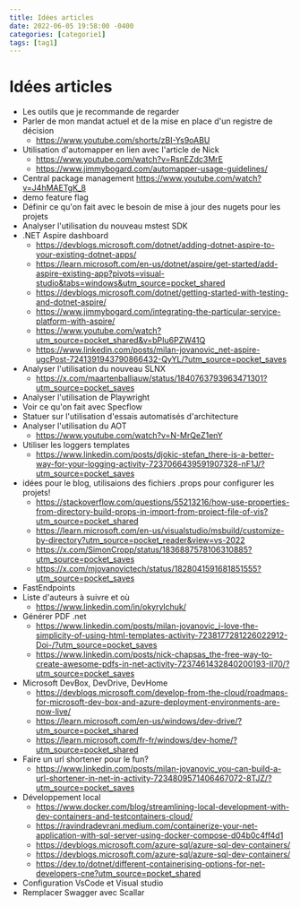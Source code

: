 ```yaml
---
title: Idées articles
date: 2022-06-05 19:58:00 -0400
categories: [categorie1]
tags: [tag1]
---
```


# Idées articles

- Les outils que je recommande de regarder
- Parler de mon mandat actuel et de la mise en place d'un registre de décision
  - <https://www.youtube.com/shorts/zBI-Ys9oABU>
- Utilisation d'automapper en lien avec l'article de Nick
  - <https://www.youtube.com/watch?v=RsnEZdc3MrE>
  - <https://www.jimmybogard.com/automapper-usage-guidelines/>
- Central package management <https://www.youtube.com/watch?v=J4hMAETgK_8>
- demo feature flag
- Définir ce qu'on fait avec le besoin de mise à jour des nugets pour les projets
- Analyser l'utilisation du nouveau mstest SDK
- .NET Aspire dashboard
  - <https://devblogs.microsoft.com/dotnet/adding-dotnet-aspire-to-your-existing-dotnet-apps/>
  - <https://learn.microsoft.com/en-us/dotnet/aspire/get-started/add-aspire-existing-app?pivots=visual-studio&tabs=windows&utm_source=pocket_shared>
  - <https://devblogs.microsoft.com/dotnet/getting-started-with-testing-and-dotnet-aspire/>
  - <https://www.jimmybogard.com/integrating-the-particular-service-platform-with-aspire/>
  - <https://www.youtube.com/watch?utm_source=pocket_shared&v=bPIu6PZW41Q>
  - <https://www.linkedin.com/posts/milan-jovanovic_net-aspire-ugcPost-7241391943790866432-QyYL/?utm_source=pocket_saves>
- Analyser l'utilisation du nouveau SLNX
  - <https://x.com/maartenballiauw/status/1840763793963471301?utm_source=pocket_saves>
- Analyser l'utilisation de Playwright
- Voir ce qu'on fait avec Specflow
- Statuer sur l'utilisation d'essais automatisés d'architecture
- Analyser l'utilisation du AOT
  - <https://www.youtube.com/watch?v=N-MrQeZ1enY>
- Utiliser les loggers templates
  - <https://www.linkedin.com/posts/djokic-stefan_there-is-a-better-way-for-your-logging-activity-7237066439591907328-nF1J/?utm_source=pocket_saves>
- idées pour le blog, utilisaions des fichiers .props pour configurer les projets!
  - <https://stackoverflow.com/questions/55213216/how-use-properties-from-directory-build-props-in-import-from-project-file-of-vis?utm_source=pocket_shared>
  - <https://learn.microsoft.com/en-us/visualstudio/msbuild/customize-by-directory?utm_source=pocket_reader&view=vs-2022>
  - <https://x.com/SimonCropp/status/1836887578106310885?utm_source=pocket_saves>
  - <https://x.com/mjovanovictech/status/1828041591681851555?utm_source=pocket_saves>
- FastEndpoints
- Liste d'auteurs à suivre et où
  - <https://www.linkedin.com/in/okyrylchuk/>
- Générer PDF .net
  - <https://www.linkedin.com/posts/milan-jovanovic_i-love-the-simplicity-of-using-html-templates-activity-7238177281226022912-Doi-/?utm_source=pocket_saves>
  - <https://www.linkedin.com/posts/nick-chapsas_the-free-way-to-create-awesome-pdfs-in-net-activity-7237461432840200193-II70/?utm_source=pocket_saves>
- Microsoft DevBox, DevDrive, DevHome
  - <https://devblogs.microsoft.com/develop-from-the-cloud/roadmaps-for-microsoft-dev-box-and-azure-deployment-environments-are-now-live/>
  - <https://learn.microsoft.com/en-us/windows/dev-drive/?utm_source=pocket_shared>
  - <https://learn.microsoft.com/fr-fr/windows/dev-home/?utm_source=pocket_shared>
- Faire un url shortener pour le fun?
  - <https://www.linkedin.com/posts/milan-jovanovic_you-can-build-a-url-shortener-in-net-in-activity-7234809571406467072-8TJZ/?utm_source=pocket_saves>
- Développement local
  - <https://www.docker.com/blog/streamlining-local-development-with-dev-containers-and-testcontainers-cloud/>
  - <https://ravindradevrani.medium.com/containerize-your-net-application-with-sql-server-using-docker-compose-d04b0c4ff4d1>
  - <https://devblogs.microsoft.com/azure-sql/azure-sql-dev-containers/>
  - <https://devblogs.microsoft.com/azure-sql/azure-sql-dev-containers/>
  - <https://dev.to/dotnet/different-containerising-options-for-net-developers-cne?utm_source=pocket_shared>
- Configuration VsCode et Visual studio
- Remplacer Swagger avec Scallar
